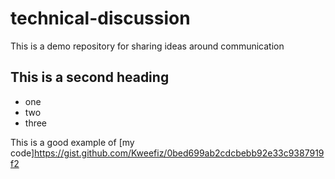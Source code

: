 # technical-discussion
This is a demo repository for sharing ideas around communication


## This is a second heading

* one
* two
* three

This is a good example of [my code]https://gist.github.com/Kweefiz/0bed699ab2cdcbebb92e33c9387919f2
